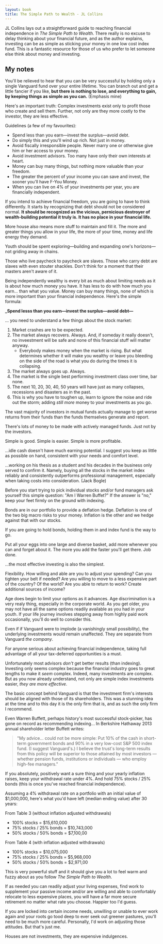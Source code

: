 ```yaml
---
layout: book
title: The Simple Path to Wealth - JL Collins 
---
```


JL Collins lays out a straightforward guide to reaching financial independence in _The Simple Path to Wealth_. There really is no excuse to delay thinking about your financial future, and as the author explains, investing can be as simple as sticking your money in one low cost index fund. This is a fantastic resource for those of us who prefer to let someone else think about money and investing. 

<!--more-->

## My notes

You'll be relieved to hear that you can be very successful by holding only a single Vanguard fund over your entire lifetime. You can branch out and get a little fancier if you like, **but there is nothing to lose, and everything to gain, by keeping things as simple as you can.** (Emphasis mine)

Here's an important truth: Complex investments exist only to profit those who create and sell them. Further, not only are they more costly to the investor, they are less effective.

Guidelines (a few of my favourites):

* Spend less than you earn—invest the surplus—avoid debt.
* Do simply this and you'll wind up rich. Not just in money.
* Avoid fiscally irresponsible people. Never marry one or otherwise give him or her access to your money.
* Avoid investment advisors. Too many have only their own interests at heart.
* Money can buy many things, but nothing more valuable than your freedom.
* The greater the percent of your income you can save and invest, the sooner you'll have F-You Money.
* When you can live on 4% of your investments per year, you are financially independent.

If you intend to achieve financial freedom, you are going to have to think differently. It starts by recognizing that debt should not be considered normal. **It should be recognized as the vicious, pernicious destroyer of wealth-building potential it truly is. It has no place in your financial life.**

More house also means more stuff to maintain and fill it. The more and greater things you allow in your life, the more of your time, money and life energy they demand.

Youth should be spent exploring—building and expanding one's horizons—not griding away in chains.

Those who live paycheck to paycheck are slaves. Those who carry debt are slaves with even stouter shackles. Don't think for a moment that their masters aren't aware of it.

Being independently wealthy is every bit as much about limiting needs as it is about how much money you have. It has less to do with how much you earn... than what you value. Money can buy many things, none of which is more important than your financial independence. Here's the simple formula:

**_Spend lesss than you earn—invest the surplus—avoid debt—**

... you need to understand a few things about the stock market:

1. Market crashes are to be expected.
2. The market always recovers. Always. And, if someday it really doesn't, no inveestment will be safe and none of this financial stuff will matter anyway.
   - Everybody makes money when the market is rising. But what determines whether it will make you wealthy or leave you bleeding on the side of the road is what you do during the times it is collapsing.
3. The market always goes up. Always.
4. The market is the single best performing investment class over time, bar none.
5. The next 10, 20, 30, 40, 50 years will have just as many collapses, recessions and disasters as in the past.
6. This is why you have to toughen up, learn to ignore the noise and ride out the storm; adding _still more_ money to your investments as you go.

The vast majority of investors in mutual funds actually manage to get worse returns from their funds than the funds themselves generate and report.

There's lots of money to be made with actively managed funds. Just not by the investors.

Simple is good. Simple is easier. Simple is more profitable.

...idle cash doesn't have much earning potential. I suggest you keep as little as possible on hand, consistent with your needs and comfort level.

...working on his thesis as a student and his decades in the business only served to confirm it. Namely, buying all the stocks in the market index reliably and consistently outperforms professional management, especially when taking costs into consideration. (Jack Bogle)

Before you start trying to pick individual stocks and/or fund managers ask yourself this simple question: "Am I Warren Buffet?" If the answer is "no," keep your feet firmly on the ground with indexing.

Bonds are in our portfolio to provide a deflation hedge. Deflation is one of the two big macro risks to your money. Inflation is the other and we hedge against that with our stocks.

If you are going to hold bonds, holding them in and index fund is the way to go.

Put all your eggs into one large and diverse basket, add more whenever you can and forget about it. The more you add the faster you'll get there. Job done.

...the most effective investing is also the simplest.

Flexibility. How willing and able are you to adjust your spending? Can you tighten your belt if needed? Are you willing to move to a less expensive part of the country? Of the world? Are you able to return to work? Create additional sources of income?

Age does begin to limit your options as it advances. Age discrimination is a very realy thing, especially in the corporate world. As you get older, you may not have all the same options readily available as you had in your youth. If your life journey involves stepping away from highly paid work occasionally, you'll do well to consider this.

Even if if Vanguard were to implode (a vanishingly small possibility), the underlying investments would remain unaffected. They are separate from Vanguard _the company_.

For anyone serious about achieving financial independence, taking full advantage of all your tax-deferred opportunities is a must.

Unfortunately most advisors _don't_ get better results (than indexing). Investing only seems complex because the financial industry goes to great lengths to make it _seem_ complex. Indeed, many investments are complex. But as you now already understand, not only are simple index investments easier, _they are more effective_.

The basic concept behind Vanguard is that the investment firm's interests should be aligned with those of its shareholders. This was a stunning idea at the time and to this day it is the only firm that is, and as such the only firm I recommend.

Even Warren Buffett, perhaps history's most successful stock-picker, has gone on record as recommending indexing... In Berkshire Hathaway 2013 annual shareholder letter Buffett writes:

> "My advice... could not be more simple: Put 10% of the cash in short-term government bonds and 90% in a very low-cost S&P 500 index fund. (I suggest Vanguard's.) I believe the trust's long-term results from this policy will be superior to those attained by most investors — whether pension funds, institutions or individuals — who employ high-fee managers."

If you absolutely, positively want a sure thing and your yearly inflation raises, keep your withdrawal rate under 4%. And hold 75% stocks / 25% bonds (this is once you've reached financial independence).

Assuming a 4% withdrawal rate on a portfolio with an initial value of $1,000,000, here's what you'd have left (median ending value) after 30 years:

From Table 3 (without inflation adjusted withdrawals)

* 100% stocks = $15,610,000
* 75% stocks / 25% bonds = $10,743,000
* 50% stocks / 50% bonds = $7,100,00

From Table 4 (with inflation adjusted withdrawals)

* 100% stocks = $10,075,000
* 75% stocks / 25% bonds = $5,968,000
* 50% stocks / 50% bonds = $2,971,00

This is very powerful stuff and it should give you a lot to feel warm and fuzzy about as you follow _The Simple Path to Wealth_.

If as needed you can readily adjust your living expenses, find work to supplement your passive income and/or are willing and able to comfortably relocate to less expensive places, you will have a far more secure retirement no matter what rate you choose. Happier too I'd guess.

If you are locked into certain income needs, unwilling or unable to ever work again and your roots go tood deep to ever seek out greener pastures, you'll need to be much more careful. Personally, I'd work on adjusting those attitudes. But that's just me.

Houses are not investments, they are expensive indulgences.
